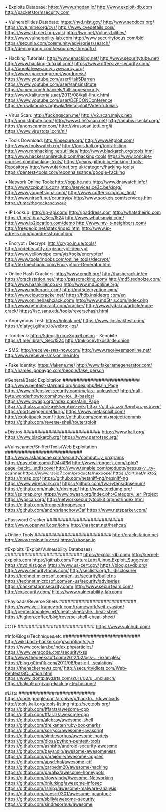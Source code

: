 •  Exploits Database:
https://www.shodan.io/
http://www.exploit-db.com
http://packetstormsecurity.com

•  Vulnerabilities Database:
https://nvd.nist.gov/
http://www.secdocs.org/
https://cve.mitre.org/cve/
http://www.cvedetails.com/
https://www.kb.cert.org/vuls/
http://lwn.net/Vulnerabilities/
http://www.vulnerability-lab.com
http://www.securityfocus.com/bid
https://secunia.com/community/advisories/search/
http://denimgroup.com/resources-threadfix/

•  Hacking Tutorials:
http://www.ehacking.net/
http://www.securitytube.net/
http://www.hacking-tutorial.com/
https://www.offensive-security.com/
http://breakthesecurity.cysecurity.org/
http://www.spacerogue.net/wordpress/
https://www.youtube.com/user/Hak5Darren
https://www.youtube.com/user/sansinstitute
https://vimeo.com/channels/fullscopesecurity
http://www.kalitutorials.net/2013/08/kali-linux.html
https://www.youtube.com/user/DEFCONConference
https://en.wikibooks.org/wiki/Metasploit/VideoTutorials

•  Virus Scan:
http://fuckingscan.me/
http://v2.scan.majyx.net/
http://nodistribute.com/
http://www.file2scan.net/
http://anubis.iseclab.org/
https://anonscanner.com/
http://virusscan.jotti.org/it
https://www.virustotal.com/nl/

•  Tools Download:
http://insecure.org/
http://www.kitploit.com/
http://www.toolswatch.org/
http://tools.kali.org/tools-listing
http://www.romhacking.net/utilities/
http://www.blackarch.org/tools.html
http://www.hackersonlineclub.com/hacking-tools
https://www.concise-courses.com/hacking-tools/
https://gexos.github.io/Hacking-Tools-Repository/
http://www.darknet.org.uk/category/hacking-tools/
https://pentest-tools.com/reconnaissance/google-hacking

•  Network Online Tools:
http://bgp.he.net/
http://www.dnswatch.info/
http://www.tcpiputils.com/
http://services.ce3c.be/ciprg/
http://www.yougetsignal.com/
http://www.coffer.com/mac_find/
http://www.nirsoft.net/countryip/
http://www.sockets.com/services.htm
https://t.me/thegeeksnetwork

•  IP Lookup:
http://ip-api.com/
http://ipaddress.com
http://whatstheirip.com
https://t.me/library_Sec/1524
http://www.whatismyip.com/
http://www.ip2location.com/demo
http://www.my-ip-neighbors.com/
http://freegeoip.net/static/index.html
http://www.ip-adress.com/ipaddresstolocation/

•  Encrypt / Decrypt:
http://crypo.in.ua/tools/
http://codebeautify.org/encrypt-decrypt
http://www.yellowpipe.com/yis/tools/encrypter/
http://www.tools4noobs.com/online_tools/decrypt/
http://textmechanic.com/Encryption-Generator.html

•  Online Hash Crackers:
http://www.cmd5.org/
http://hashcrack.in/en
https://crackstation.net/
http://passcracking.com/
http://md5.rednoize.com/
http://www.hashkiller.co.uk/
http://www.md5online.org/
http://www.md5crack.com/
http://md5decryption.com/
http://www.cloudcracker.net/
https://hdb.insidepro.com/en
http://www.onlinehashcrack.com/
http://www.md5this.com/index.php
http://www.netmd5crack.com/cracker/
http://www.tydal.nu/article/md5-crack/
https://isc.sans.edu/tools/reversehash.html

•  Anonymous Test:
https://ipleak.net/
https://www.dnsleaktest.com/
https://diafygi.github.io/webrtc-ips/

•  Torcheck:
http://5deqglhxcoy3gbx6.onion - Xenobite
https://t.me/library_Sec/1524
http://tmkloc6vhxos3nde.onion

•  SMS:
http://receive-sms-now.com/
http://www.receivesmsonline.net/
http://www.receive-sms-online.info/

•  Fake Identity:
https://fakena.me/
http://www.fakenamegenerator.com/
http://names.igopaygo.com/people/fake_person


#General/Basic Exploitation
############################
http://www.pentest-standard.org/index.php/Main_Page
https://www.offensive-security.com/metas...unleashed/
http://null-byte.wonderhowto.com/how-to/...it-basics/
https://www.owasp.org/index.php/Main_Page
https://github.com/nixawk/pentest-wiki
https://github.com/beefproject/beef
https://portswigger.net/burp/
https://www.metasploit.com/
http://exploitpack.com/
https://github.com/commixproject/commix
https://github.com/reverse-shell/routersploit

#Distros
############################
https://www.kali.org/
https://www.blackarch.org/
https://www.parrotsec.org/

#Vulnscanner/Sniffer/Tools/Web Exploitation
############################
http://www.askapache.com/security/comput...y_programs
https://pastebin.com/kP04r4PM
http://www.irongeek.com/i.php?page=backt...etdiscover
http://www.tenable.com/products/nessus-v...ty-scanner
https://www.rapid7.com/products/nexpose/
https://cirt.net/nikto2
https://nmap.org/
https://github.com/netsniff-ng/netsniff-ng
https://www.wireshark.org/
https://github.com/fwaeytens/dnsenum/
https://github.com/makefu/dnsmap/
http://www.tcpdump.org/
http://sqlmap.org/
https://www.owasp.org/index.php/Category...er_Project
https://wpscan.org/
http://networksecuritytoolkit.org/nst/index.html
https://github.com/droope/droopescan
https://github.com/andresriancho/w3af
https://www.netsparker.com/

#Password Cracker
############################
http://www.openwall.com/john/
http://hashcat.net/hashcat/

#Online Tools
############################
http://crackstation.net
http://www.tcpiputils.com/
https://shodan.io

#Exploits (Exploit/Vulnerability Databases)
############################
https://exploit-db.com/
http://kernel-exploits.com
https://github.com/PenturaLabs/Linux_Exploit_Suggester
https://nvd.nist.gov/
https://www.us-cert.gov/
https://blog.osvdb.org/
http://www.securityfocus.com/
http://seclists.org/fulldisclosure/
https://technet.microsoft.com/en-us/security/bulletins
https://technet.microsoft.com/en-us/security/advisories
https://packetstormsecurity.com/
http://www.securiteam.com/
http://cxsecurity.com/
https://www.vulnerability-lab.com/

#Payloads/Reverse Shells
############################
https://www.veil-framework.com/framework/veil-evasion/
http://pentestmonkey.net/cheat-sheet/she...heat-sheet
https://highon.coffee/blog/reverse-shell-cheat-sheet/

#CTF
############################
https://www.vulnhub.com/

#Info/Blogs/Techniques/etc
############################
http://wiki.bash-hackers.org/scripting/style
https://www.corelan.be/index.php/articles/
https://www.veracode.com/security/xss
http://www.thegeekstuff.com/2012/02/xss-...-examples/
https://blog.g0tmi1k.com/2011/08/basic-l...scalation/
https://thehackernews.com/
http://securityidiots.com/Web-Pentest/SQ...ction.html
https://www.idontplaydarts.com/2011/02/u...inclusion/
https://hakin9.org/voip-hacking-techniques/

#Lists
############################
https://code.google.com/archive/p/hackto.../downloads
http://tools.kali.org/tools-listing
http://sectools.org/
https://github.com/fffaraz/awesome-cpp
https://github.com/fffaraz/awesome-cpp
https://github.com/alebcay/awesome-shell
https://github.com/dreikanter/ruby-bookmarks
https://github.com/sorrycc/awesome-javascript
https://github.com/sindresorhus/awesome-nodejs
https://github.com/dloss/python-pentest-tools
https://github.com/ashishb/android-security-awesome
https://github.com/bayandin/awesome-awesomeness
https://github.com/paragonie/awesome-appsec
https://github.com/apsdehal/awesome-ctf
https://github.com/carpedm20/awesome-hacking
https://github.com/paralax/awesome-honeypots
https://github.com/clowwindy/Awesome-Networking
https://github.com/onlurking/awesome-infosec
https://github.com/rshipp/awesome-malware-analysis
https://github.com/caesar0301/awesome-pcaptools
https://github.com/sbilly/awesome-security
https://github.com/sindresorhus/awesome
